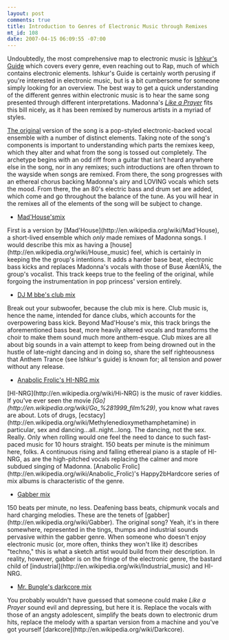 ```yaml
--- 
layout: post
comments: true
title: Introduction to Genres of Electronic Music through Remixes
mt_id: 108
date: 2007-04-15 06:09:55 -07:00
---
```

Undoubtedly, the most comprehensive map to electronic music is [Ishkur's Guide](http://www.di.fm/edmguide/edmguide.html) which covers every genre, even reaching out to Rap, much of which contains electronic elements.  Ishkur's Guide is certainly worth perusing if you're interested in electronic music, but is a bit cumbersome for someone simply looking for an overview.  The best way to get a quick understanding of the different genres within electronic music is to hear the same song presented through different interpretations.  Madonna's [<em>Like a Prayer</em>](http://en.wikipedia.org/wiki/Like_a_Prayer_%28song%29) fits this bill nicely, as it has been remixed by numerous artists in a myriad of styles.

[The original](http://dinomite.net/static/music/madonna-like-a-prayer-original.mp3) version of the song is a pop-styled electronic-backed vocal ensemble with a number of distinct elements.  Taking note of the song's components is important to understanding which parts the remixes keep, which they alter and what from the song is tossed out completely.  The archetype begins with an odd riff from a guitar that isn't heard anywhere else in the song, nor in any remixes; such introductions are often thrown to the wayside when songs are remixed.  From there, the song progresses with an ethereal chorus backing Madonna's airy and LOVING vocals which sets the mood.  From there, the an 80's electric bass and drum set are added, which come and go throughout the balance of the tune.  As you will hear in the remixes all of the elements of the song will be subject to change.

<ul>
<li><a href="http://dinomite.net/static/music/like-a-prayer-house-mix.mp3">Mad'House'smix</a></li>
</ul>
First is a version by [Mad'House](http://en.wikipedia.org/wiki/Mad'House), a short-lived ensemble which <em>only</em> made remixes of Madonna songs.  I would describe this mix as having a [house](http://en.wikipedia.org/wiki/House_music) feel, which is certainly in keeping the the group's intentions.  It adds a harder base beat, electronic bass kicks and replaces Madonna's vocals with those of Buse ÃœnlÃ¼, the group's vocalist.  This track keeps true to the feeling of the original, while forgoing the instrumentation in pop princess' version entirely.

<ul>
<li><a href="http://dinomite.net/static/music/like-a-prayer-club-mix.mp3">DJ M bbe's club mix</a></li>
</ul>
Break out your subwoofer, because the club mix is here.  Club music is, hence the name, intended for dance clubs, which accounts for the overpowering bass kick.  Beyond Mad'House's mix, this track brings the aforementioned bass beat, more heavily altered vocals and transforms the choir to make them sound much more anthem-esque.  Club mixes are all about big sounds in a vain attempt to keep from being drowned out in the hustle of late-night dancing and in doing so, share the self righteousness that Anthem Trance (see Ishkur's guide) is known for; all tension and power without any release.

<ul>
<li><a href="http://dinomite.net/static/music/like-a-prayer-hi-nrg-mix.mp3">Anabolic Frolic's HI-NRG mix</a></li>
</ul>
[HI-NRG](http://en.wikipedia.org/wiki/Hi-NRG) is the music of raver kiddies.  If you've ever seen the movie <em>[Go](http://en.wikipedia.org/wiki/Go_%281999_film%29)</em>, you know what raves are about.  Lots of drugs, [ecstacy](http://en.wikipedia.org/wiki/Methylenedioxymethamphetamine) in particular, sex and dancing...all..night...long.  The dancing, not the sex.  Really.  Only when rolling would one feel the need to dance to such fast-paced music for 10 hours straight.  150 beats per minute is the minimum here, folks.  A continuous rising and falling ethereal piano is a staple of HI-NRG, as are the high-pitched vocals replacing the calmer and more subdued singing of Madonna.  [Anabolic Frolic](http://en.wikipedia.org/wiki/Anabolic_Frolic)'s Happy2bHardcore series of mix albums is characteristic of the genre.

<ul>
<li><a href="http://dinomite.net/static/music/like-a-prayer-gabber-mix.mp3">Gabber mix</a></li>
</ul>
150 beats per minute, no less.  Deafening bass beats, chipmunk vocals and hard charging melodies.  These are the tenets of [gabber](http://en.wikipedia.org/wiki/Gabber).  The original song?  Yeah, it's in there somewhere, represented in the tings, thumps and industrial sounds pervasive within the gabber genre.  When someone who doesn't enjoy electronic music (or, more often, thinks they won't like it) describes "techno," this is what a sketch artist would build from their description.  In reality, however, gabber is on the fringe of the electronic genre, the bastard child of [industrial](http://en.wikipedia.org/wiki/Industrial_music) and HI-NRG.

<ul>
<li><a href="http://dinomite.net/static/music/like-a-prayer-darkcore-mix.mp3">Mr. Bungle's darkcore mix</a></li>
</ul>
You probably wouldn't have guessed that someone could make <em>Like a Prayer</em> sound evil and depressing, but here it is.  Replace the vocals with those of an angsty adolescent, simplify the beats down to electronic drum hits, replace the melody with a spartan version from a machine and you've got yourself [darkcore](http://en.wikipedia.org/wiki/Darkcore). 
